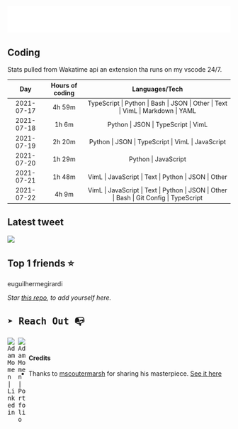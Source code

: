 
![test image size](/assets/welcome_message.gif)

## Coding
Stats pulled from Wakatime api an extension tha runs on my vscode 24/7.

|Day|Hours of coding|Languages/Tech|
|:-:|:-:|:-:|
|2021-07-17|4h 59m|TypeScript &#124; Python &#124; Bash &#124; JSON &#124; Other &#124; Text &#124; VimL &#124; Markdown &#124; YAML|
|2021-07-18|1h 6m|Python &#124; JSON &#124; TypeScript &#124; VimL|
|2021-07-19|2h 20m|Python &#124; JSON &#124; TypeScript &#124; VimL &#124; JavaScript|
|2021-07-20|1h 29m|Python &#124; JavaScript|
|2021-07-21|1h 48m|VimL &#124; JavaScript &#124; Text &#124; Python &#124; JSON &#124; Other|
|2021-07-22|4h 9m|VimL &#124; JavaScript &#124; Text &#124; Python &#124; JSON &#124; Other &#124; Bash &#124; Git Config &#124; TypeScript|

## Latest tweet
[<img src="<tweet-image-url>" width="400">](<tweet-url>)

## Top 1 friends ⭐️
euguilhermegirardi

*Star [this repo](https://github.com/AdamMomen/AdamMomen), to add yourself here.*


<samp>

## ➤ Reach Out :mailbox_with_no_mail:

>
  <a href="https://www.linkedin.com/in/adam-momen-99596275/">
     <img align="left" alt="Adam Momen | Linkedin" width="24px" src="./assets/Linkedin.svg" />
   </a>

   <a href="https://adammomen.com/">
     <img align="left" alt="Adam Momen | Portfolio" width="24px" src="./assets/web.svg" />
   </a>

</samp>

<br>

#### Credits
* Thanks to [mscoutermarsh](https://github.com/mscoutermarsh) for sharing his masterpiece. [See it here](https://github.com/mscoutermarsh/mscoutermarsh)